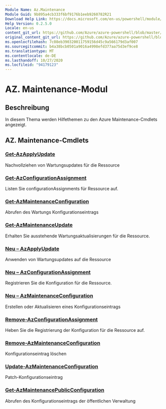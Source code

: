 ```yaml
---
Module Name: Az.Maintenance
Module Guid: 9b895a4cb333f6bf9176b1eeb9260782R21
Download Help Link: https://docs.microsoft.com/en-us/powershell/module/az.maintenance
Help Version: 0.2.5.0
Locale: en-us
content_git_url: https://github.com/Azure/azure-powershell/blob/master/src/Maintenance/Maintenance/help/Az.Maintenance.md
original_content_git_url: https://github.com/Azure/azure-powershell/blob/master/src/Maintenance/Maintenance/help/Az.Maintenance.md
ms.openlocfilehash: 7c08eb390320011759156d45c9a566179d3af007
ms.sourcegitcommit: b4a38bcb0501a9016a4998efd377aa75d3ef9ce8
ms.translationtype: MT
ms.contentlocale: de-DE
ms.lasthandoff: 10/27/2020
ms.locfileid: "94179123"
---
```

# AZ. Maintenance-Modul
## Beschreibung
In diesem Thema werden Hilfethemen zu den Azure Maintenance-Cmdlets angezeigt.

## AZ. Maintenance-Cmdlets
### [Get-AzApplyUpdate](Get-AzApplyUpdate.md)
Nachvollziehen von Wartungsupdates für die Ressource

### [Get-AzConfigurationAssignment](Get-AzConfigurationAssignment.md)
Listen Sie configurationAssignments für Ressource auf.

### [Get-AzMaintenanceConfiguration](Get-AzMaintenanceConfiguration.md)
Abrufen des Wartungs Konfigurationseintrags

### [Get-AzMaintenanceUpdate](Get-AzMaintenanceUpdate.md)
Erhalten Sie ausstehende Wartungsaktualisierungen für die Ressource.

### [Neu – AzApplyUpdate](New-AzApplyUpdate.md)
Anwenden von Wartungsupdates auf die Ressource

### [Neu – AzConfigurationAssignment](New-AzConfigurationAssignment.md)
Registrieren Sie die Konfiguration für die Ressource.

### [Neu – AzMaintenanceConfiguration](New-AzMaintenanceConfiguration.md)
Erstellen oder Aktualisieren eines Konfigurationseintrags

### [Remove-AzConfigurationAssignment](Remove-AzConfigurationAssignment.md)
Heben Sie die Registrierung der Konfiguration für die Ressource auf.

### [Remove-AzMaintenanceConfiguration](Remove-AzMaintenanceConfiguration.md)
Konfigurationseintrag löschen

### [Update-AzMaintenanceConfiguration](Update-AzMaintenanceConfiguration.md)
Patch-Konfigurationseintrag

### [Get-AzMaintenancePublicConfiguration](Get-AzMaintenancePublicConfiguration.md)
Abrufen des Konfigurationseintrags der öffentlichen Verwaltung

